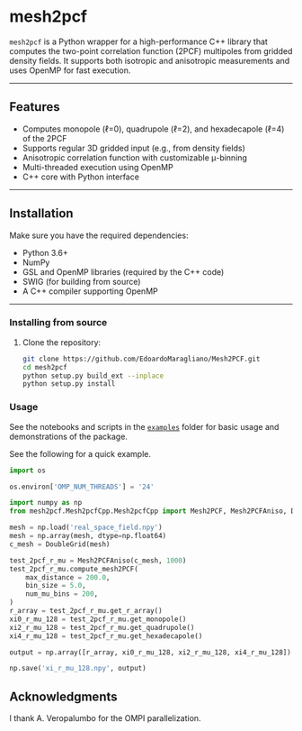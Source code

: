 # mesh2pcf

`mesh2pcf` is a Python wrapper for a high-performance C++ library that computes the two-point correlation function (2PCF) multipoles from gridded density fields. It supports both isotropic and anisotropic measurements and uses OpenMP for fast execution.

---

## Features

- Computes monopole (ℓ=0), quadrupole (ℓ=2), and hexadecapole (ℓ=4) of the 2PCF
- Supports regular 3D gridded input (e.g., from density fields)
- Anisotropic correlation function with customizable μ-binning
- Multi-threaded execution using OpenMP
- C++ core with Python interface


---

## Installation

Make sure you have the required dependencies:

- Python 3.6+
- NumPy
- GSL and OpenMP libraries (required by the C++ code)
- SWIG (for building from source)
- A C++ compiler supporting OpenMP

---

### Installing from source

1. Clone the repository:
   ```bash
   git clone https://github.com/EdoardoMaragliano/Mesh2PCF.git
   cd mesh2pcf
   python setup.py build_ext --inplace
   python setup.py install
   ```

### Usage

See the notebooks and scripts in the [`examples`](examples) folder for basic usage and demonstrations of the package.

See the following for a quick example.

```python
import os

os.environ['OMP_NUM_THREADS'] = '24'

import numpy as np
from mesh2pcf.Mesh2pcfCpp.Mesh2pcfCpp import Mesh2PCF, Mesh2PCFAniso, DoubleVector, DoubleVectorVector, DoubleGrid

mesh = np.load('real_space_field.npy')
mesh = np.array(mesh, dtype=np.float64)
c_mesh = DoubleGrid(mesh)

test_2pcf_r_mu = Mesh2PCFAniso(c_mesh, 1000)
test_2pcf_r_mu.compute_mesh2PCF(
    max_distance = 200.0,
    bin_size = 5.0,
    num_mu_bins = 200,
)
r_array = test_2pcf_r_mu.get_r_array()
xi0_r_mu_128 = test_2pcf_r_mu.get_monopole()
xi2_r_mu_128 = test_2pcf_r_mu.get_quadrupole()
xi4_r_mu_128 = test_2pcf_r_mu.get_hexadecapole()

output = np.array([r_array, xi0_r_mu_128, xi2_r_mu_128, xi4_r_mu_128])

np.save('xi_r_mu_128.npy', output)
```

## Acknowledgments
I thank A. Veropalumbo for the OMPI parallelization.